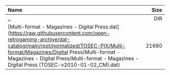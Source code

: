 |Name|Size|
|:---|---:|
|[..](../index.html)|DIR|
|[Multi-format - Magazines - Digital Press.dat](https://raw.githubusercontent.com/open-retrogaming-archive/dat-catalog/main/root/normalized/TOSEC-PIX/Multi-format/Magazines/Digital Press/Multi-format - Magazines - Digital Press/Multi-format - Magazines - Digital Press (TOSEC-v2010-01-02_CM).dat)|21680|
